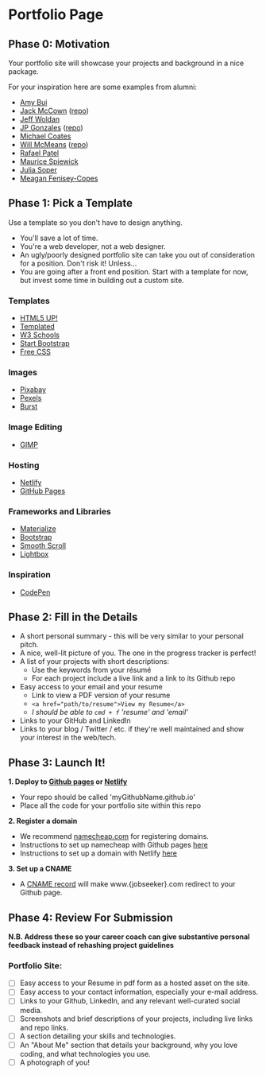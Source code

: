 # Portfolio Page

## Phase 0: Motivation

Your portfolio site will showcase your projects and background in a nice package.

For your inspiration here are some examples from alumni:

* [Amy Bui][amy]
* [Jack McCown][jack] ([repo][jack-repo])
* [Jeff Woldan][jeff]
* [JP Gonzales][jp] ([repo][jp-repo])
* [Michael Coates][michael]
* [Will McMeans][will] ([repo][will-repo])
* [Rafael Patel][rafael]
* [Maurice Spiewick][maurice]
* [Julia Soper][julia]
* [Meagan Fenisey-Copes][meagan]

[michael]: http://www.michaelmcoates.com/
[amy]: http://www.amybui.com/
[julia]: http://juliasoper.com/
[jack]: http://jackmac.me/
[jeff]: http://jwoldan.net/
[jack-repo]: https://github.com/jackmac92/jackmac92.github.io
[jp]: http://jpgonzalez.io/
[jp-repo]: https://github.com/jpgonzalez2011/jpgonzalez2011.github.io
[will]: http://willmcmeans.com/
[will-repo]: https://github.com/wmcmeans/wmcmeans.github.io
[rafael]: http://rafipatel.com/
[meagan]: http://meaganfeniseycopes.com/
[maurice]: http://www.spiewack.com/

## Phase 1: Pick a Template

Use a template so you don't have to design anything.
  * You'll save a lot of time.
  * You're a web developer, not a web designer.
  * An ugly/poorly designed portfolio site can take you out of consideration for a position. Don't risk it! Unless...
  * You are going after a front end position. Start with a template for now, but invest some time in building out a custom site.
 
### Templates

* [HTML5 UP!](https://html5up.net/)
* [Templated](https://templated.co/)
* [W3 Schools](https://www.w3schools.com/css/css_rwd_templates.asp)
* [Start Bootstrap](https://startbootstrap.com/template-categories/all/)
* [Free CSS](http://www.free-css.com/template-categories/portfolio)

### Images

* [Pixabay](https://pixabay.com/)
* [Pexels](https://www.pexels.com/)
* [Burst](https://burst.shopify.com/)

### Image Editing

* [GIMP](https://www.gimp.org/)

### Hosting

* [Netlify](https://www.netlify.com/)
* [GitHub Pages](https://pages.github.com/)

### Frameworks and Libraries

* [Materialize](http://materializecss.com/getting-started.html)
* [Bootstrap](https://getbootstrap.com/)
* [Smooth Scroll](https://github.com/cferdinandi/smooth-scroll)
* [Lightbox](http://lokeshdhakar.com/projects/lightbox2/)

### Inspiration

* [CodePen](https://codepen.io/)

## Phase 2: Fill in the Details

* A short personal summary - this will be very similar to your personal pitch.
* A nice, well-lit picture of you. The one in the progress tracker is perfect!
* A list of your projects with short descriptions:
    * Use the keywords from your résumé
    * For each project include a live link and a link to its Github repo
* Easy access to your email and your resume
  * Link to view a PDF version of your resume
  * `<a href="path/to/resume">View my Resume</a>`
  * *I should be able to `cmd + f` 'resume' and 'email'*
* Links to your GitHub and LinkedIn
* Links to your blog / Twitter / etc. if they're well maintained and show your interest in the web/tech.

## Phase 3: Launch It!

**1. Deploy to [Github pages](https://pages.github.com/) or [Netlify](https://www.netlify.com/)**
   * Your repo should be called 'myGithubName.github.io'
   * Place all the code for your portfolio site within this repo

**2. Register a domain**
   * We recommend [namecheap.com][namecheap] for registering domains.
   * Instructions to set up namecheap with Github pages [here][namecheap-instructions]
   * Instructions to set up a domain with Netlify [here](https://www.netlify.com/docs/custom-domains/)

[namecheap]: http://www.namecheap.com/
[namecheap-instructions]: https://www.namecheap.com/support/knowledgebase/article.aspx/9645/2208/how-do-i-link-my-domain-to-github-pages

**3. Set up a CNAME**
   * A [CNAME record](https://help.github.com/articles/using-a-custom-domain-with-github-pages/) will make www.{jobseeker}.com redirect to your Github page.

## Phase 4: Review For Submission

**N.B. Address these so your career coach can give substantive personal feedback instead of rehashing project guidelines**

### Portfolio Site:

- [ ] Easy access to your Resume in pdf form as a hosted asset on the site.
- [ ] Easy access to your contact information, especially your e-mail address.
- [ ] Links to your Github, LinkedIn, and any relevant well-curated social media.
- [ ] Screenshots and brief descriptions of your projects, including live links and repo links.
- [ ] A section detailing your skills and technologies.
- [ ] An "About Me" section that details your background, why you love coding, and what technologies you use.
- [ ] A photograph of you!